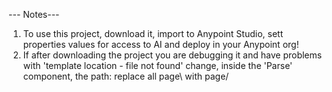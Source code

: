 --- Notes---
1) To use this project, download it, import to Anypoint Studio, sett properties values for access to AI and deploy in your Anypoint org!
1) If after downloading the project you are debugging it and have problems with 'template location - file not found' change, inside the 'Parse' component, the path: replace all page\ with page/
